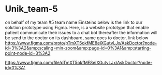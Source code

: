 # Unik_team-5
on behalf of my team #5 team name Einsteins below is the link to our solution prototype using Figma.  Here, is a website prototype that enable patient communicate their issues to a chat bot thereafter the information will be send to the doctor on its dashboard, same goes to doctor. link below https://www.figma.com/proto/pTmXT5okfME8eiXGutvLJx/AskDoctor?node-id=3%3A2&amp;scaling=min-zoom&amp;page-id=0%3A1&amp;starting-point-node-id=3%3A2

https://www.figma.com/file/pTmXT5okfME8eiXGutvLJx/AskDoctor?node-id=0%3A1
